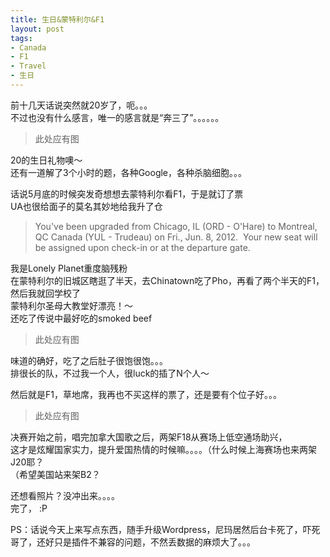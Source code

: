 ```yaml
---
title: 生日&蒙特利尔&F1
layout: post
tags:
- Canada
- F1
- Travel
- 生日
---
```

前十几天话说突然就20岁了，呃。。。  
不过也没有什么感言，唯一的感言就是“奔三了”。。。。。。

>此处应有图

20的生日礼物噢～  
还有一道解了3个小时的题，各种Google，各种杀脑细胞。。。

话说5月底的时候突发奇想想去蒙特利尔看F1，于是就订了票  
UA也很给面子的莫名其妙地给我升了仓  
>You've been upgraded from Chicago, IL (ORD - O'Hare) to Montreal, QC Canada (YUL - Trudeau) on Fri., Jun. 8, 2012.  Your new seat will be assigned upon check-in or at the departure gate.

我是Lonely Planet重度脑残粉  
在蒙特利尔的旧城区瞎逛了半天，去Chinatown吃了Pho，再看了两个半天的F1，然后我就回学校了  
蒙特利尔圣母大教堂好漂亮！～   
还吃了传说中最好吃的smoked beef  

>此处应有图

味道的确好，吃了之后肚子很饱很饱。。。  
排很长的队，不过我一个人，很luck的插了N个人～

然后就是F1，草地席，我再也不买这样的票了，还是要有个位子好。。。
>此处应有图

决赛开始之前，唱完加拿大国歌之后，两架F18从赛场上低空通场助兴，  
这才是炫耀国家实力，提升爱国热情的时候嘛。。。。（什么时候上海赛场也来两架J20耶？  
（希望美国站来架B2？

还想看照片？没冲出来。。。。  
完了， :P 

PS：话说今天上来写点东西，随手升级Wordpress，尼玛居然后台卡死了，吓死哥了，还好只是插件不兼容的问题，不然丢数据的麻烦大了。。。

